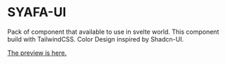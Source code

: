 # SYAFA-UI

Pack of component that available to use in svelte world. This component build with TailwindCSS. Color Design inspired by Shadcn-UI.

[The preview is here.](https://syafa-ui.vercel.app/)

